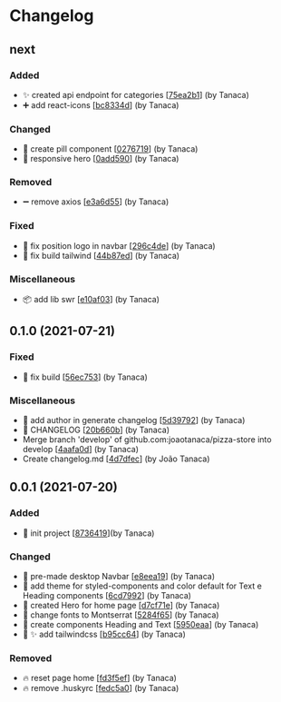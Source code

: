 # Changelog

<a name="next"></a>
## next

### Added

- ✨ created api endpoint for categories [[75ea2b1](https://github.com/joaotanaca/pizza-store/commit/75ea2b1ee13a9ed02d09fde45c43ba52a4b04fc1)] (by Tanaca)
- ➕ add react-icons [[bc8334d](https://github.com/joaotanaca/pizza-store/commit/bc8334d87f12606b58bba3b932c7006a74905dbf)] (by Tanaca)

### Changed

- 💄 create pill component [[0276719](https://github.com/joaotanaca/pizza-store/commit/0276719342e3615ef504a6fa1796a40eebc7222d)] (by Tanaca)
- 📱 responsive hero [[0add590](https://github.com/joaotanaca/pizza-store/commit/0add590612f4adcf563e492a7a32f368ec9233c1)] (by Tanaca)

### Removed

- ➖ remove axios [[e3a6d55](https://github.com/joaotanaca/pizza-store/commit/e3a6d554a127bc27261faa4eca323c140b7d6d96)] (by Tanaca)

### Fixed

- 🐛 fix position logo in navbar [[296c4de](https://github.com/joaotanaca/pizza-store/commit/296c4de1abe55c4325e0c75f6dc84db59d571163)] (by Tanaca)
- 💚 fix build tailwind [[44b87ed](https://github.com/joaotanaca/pizza-store/commit/44b87ed840dd18e9181200279413bebeeedea257)] (by Tanaca)

### Miscellaneous

- 📦 add lib swr [[e10af03](https://github.com/joaotanaca/pizza-store/commit/e10af0378df640ecee4c32afd70d2c56f7c93596)] (by Tanaca)


<a name="0.1.0"></a>

## 0.1.0 (2021-07-21)

### Fixed

- 💚 fix build [[56ec753](https://github.com/joaotanaca/pizza-store/commit/56ec753ad8ce88727669518834315556f7c701db)] (by Tanaca)

### Miscellaneous

- 🔨 add author in generate changelog [[5d39792](https://github.com/joaotanaca/pizza-store/commit/5d3979264ba09d2d35a427028a0048334e8635f4)] (by Tanaca)
- 📝 CHANGELOG [[20b660b](https://github.com/joaotanaca/pizza-store/commit/20b660b5dc42a6a1b40aaca677d23fef0dfe2677)] (by Tanaca)
- Merge branch &#x27;develop&#x27; of github.com:joaotanaca/pizza-store into develop [[4aafa0d](https://github.com/joaotanaca/pizza-store/commit/4aafa0d8e9a2213654060ccfa47e9f5a3755a637)] (by Tanaca)
- Create changelog.md [[4d7dfec](https://github.com/joaotanaca/pizza-store/commit/4d7dfec661b95e136c9bb0bc6bc3069d8db02ea7)] (by João Tanaca)

<a name="0.0.1"></a>

## 0.0.1 (2021-07-20)

### Added

- 🎉 init project [[8736419](https://github.com/joaotanaca/pizza-store/commit/8736419773d13cbcf70766356b4a82ace120edb3)](by Tanaca)

### Changed

- 💄 pre-made desktop Navbar [[e8eea19](https://github.com/joaotanaca/pizza-store/commit/e8eea19f7405a9118e07058c753157ca9a5ee8b0)] (by Tanaca)
- 💄 add theme for styled-components and color default for Text e Heading components [[6cd7992](https://github.com/joaotanaca/pizza-store/commit/6cd799217c490eca8190f135d4c148c7a256093b)] (by Tanaca)
- 💄 created Hero for home page [[d7cf71e](https://github.com/joaotanaca/pizza-store/commit/d7cf71e86b7b1495606c25884d7b4c2213dda798)] (by Tanaca)
- 💄 change fonts to Montserrat [[5284f65](https://github.com/joaotanaca/pizza-store/commit/5284f65e3388ccbd46b5c52c47cf4a0435307d40)] (by Tanaca)
- 💄 create components Heading and Text [[5950eaa](https://github.com/joaotanaca/pizza-store/commit/5950eaa776554bc0a20a8e13525d35aef4505d24)] (by Tanaca)
- 💄 ✨ add tailwindcss [[b95cc64](https://github.com/joaotanaca/pizza-store/commit/b95cc64daf9642805320a6a90c16073d49b4d8de)] (by Tanaca)

### Removed

- 🔥 reset page home [[fd3f5ef](https://github.com/joaotanaca/pizza-store/commit/fd3f5ef2f7cb1396bb73f0c2400807469a316f9a)] (by Tanaca)
- 🔥 remove .huskyrc [[fedc5a0](https://github.com/joaotanaca/pizza-store/commit/fedc5a035cbdf4846909da6f4c55d27c4ec0ab5f)] (by Tanaca)
